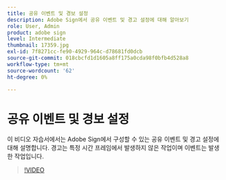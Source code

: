 ```yaml
---
title: 공유 이벤트 및 경보 설정
description: Adobe Sign에서 공유 이벤트 및 경고 설정에 대해 알아보기
role: User, Admin
product: adobe sign
level: Intermediate
thumbnail: 17359.jpg
exl-id: 7f8271cc-fe90-4929-964c-d78681fd0dcb
source-git-commit: 018cbcfd1d1605a8ff175a0cda98f0bfb4d528a8
workflow-type: tm+mt
source-wordcount: '62'
ht-degree: 0%

---
```


# 공유 이벤트 및 경보 설정

이 비디오 자습서에서는 Adobe Sign에서 구성할 수 있는 공유 이벤트 및 경고 설정에 대해 설명합니다. 경고는 특정 시간 프레임에서 발생하지 않은 작업이며 이벤트는 발생한 작업입니다.

>[!VIDEO](https://video.tv.adobe.com/v/17359?hidetitle=true)
